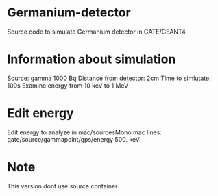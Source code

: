 # Germanium-detector
Source code to simulate Germanium detector in GATE/GEANT4

# Information about simulation
Source: gamma 1000 Bq
Distance from detector: 2cm
Time to simlutate: 100s
Examine energy from 10 keV to 1 MeV

# Edit energy
Edit energy to analyze in mac/sourcesMono.mac 
lines: gate/source/gammapoint/gps/energy 		500. keV

# Note
This version dont use source container
